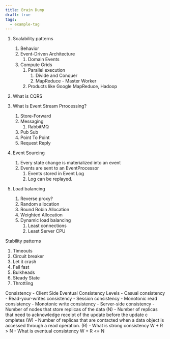 ```yaml
---
title: Brain Dump
draft: true
tags:
  - example-tag
---
```


1. Scalability patterns
	1. Behavior
	2. Event-Driven Architecture
		1. Domain Events
	3. Compute Grids
		1. Parallel execution
			1. Divide and Conquer
			2. MapReduce - Master Worker
		2. Products like Google MapReduce, Hadoop

1. What is CQRS


1. What is Event Stream Prrocessing?
	1. Store-Forward
	2. Messaging
		1. RabbitMQ
	3. Pub Sub
	4. Point To Point
	5. Request Reply


3. Event Sourcing
	1. Every state change is materialized into an event
	2. Events are sent to an EventProcessor
		1. Events stored in Event Log
		2. Log can be replayed.

1. Load balancing
	1. Reverse proxy?
	2. Random allocation
	3. Round Robin Allocation
	4. Weighted Allocation
	5. Dynamic load balancing 
		1. Least connections
		2. Least Server CPU


Stability patterns
1. Timeouts
2. Circuit breaker
3. Let it crash
4. Fail fast
5. Bulkheads
6. Steady State
7. Throttling


Consistency
	- Client Side Eventual Consistency Levels
		- Casual consistency
		- Read-your-writes consistency
		- Session consistency
		- Monotonic read consistency
		- Monotonic write consistency
	- Server-side consistency
		- Number of nodes that store replicas of the data (N)
		- Number of replicas that need to acknowledge receipt of the update before the update c ompletes (W)
		- Number of replicas that are contacted when a data object is accessed through a read operation. (R)
			- What is strong consistency W + R > N
			- What is eventual consistency W + R <= N